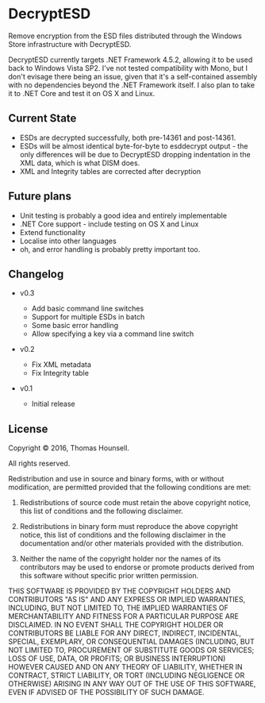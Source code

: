# DecryptESD
Remove encryption from the ESD files distributed through the Windows Store infrastructure with DecryptESD.

DecryptESD currently targets .NET Framework 4.5.2, allowing it to be used back to Windows Vista SP2. I've not tested compatibility with Mono, but I don't evisage there being an issue, given that it's a self-contained assembly with no dependencies beyond the .NET Framework itself. I also plan to take it to .NET Core and test it on OS X and Linux.

## Current State
* ESDs are decrypted successfully, both pre-14361 and post-14361.
* ESDs will be almost identical byte-for-byte to esddecrypt output - the only differences will be due to DecryptESD dropping indentation in the XML data, which is what DISM does.
* XML and Integrity tables are corrected after decryption

## Future plans
* Unit testing is probably a good idea and entirely implementable
* .NET Core support - include testing on OS X and Linux
* Extend functionality
* Localise into other languages
* oh, and error handling is probably pretty important too.

## Changelog

* v0.3
  * Add basic command line switches
  * Support for multiple ESDs in batch
  * Some basic error handling
  * Allow specifying a key via a command line switch

* v0.2
  * Fix XML metadata
  * Fix Integrity table

* v0.1
  * Initial release

## License
Copyright © 2016, Thomas Hounsell.

All rights reserved.

Redistribution and use in source and binary forms, with or without modification, are permitted provided that the following conditions are met:

1. Redistributions of source code must retain the above copyright notice, this list of conditions and the following disclaimer.

2. Redistributions in binary form must reproduce the above copyright notice, this list of conditions and the following disclaimer in the documentation and/or other materials provided with the distribution.

3. Neither the name of the copyright holder nor the names of its contributors may be used to endorse or promote products derived from this software without specific prior written permission.

THIS SOFTWARE IS PROVIDED BY THE COPYRIGHT HOLDERS AND CONTRIBUTORS "AS IS" AND ANY EXPRESS OR IMPLIED WARRANTIES, INCLUDING, BUT NOT LIMITED TO, THE IMPLIED WARRANTIES OF MERCHANTABILITY AND FITNESS FOR A PARTICULAR PURPOSE ARE DISCLAIMED. IN NO EVENT SHALL THE COPYRIGHT HOLDER OR CONTRIBUTORS BE LIABLE FOR ANY DIRECT, INDIRECT, INCIDENTAL, SPECIAL, EXEMPLARY, OR CONSEQUENTIAL DAMAGES (INCLUDING, BUT NOT LIMITED TO, PROCUREMENT OF SUBSTITUTE GOODS OR SERVICES; LOSS OF USE, DATA, OR PROFITS; OR BUSINESS INTERRUPTION) HOWEVER CAUSED AND ON ANY THEORY OF LIABILITY, WHETHER IN CONTRACT, STRICT LIABILITY, OR TORT (INCLUDING NEGLIGENCE OR OTHERWISE) ARISING IN ANY WAY OUT OF THE USE OF THIS SOFTWARE, EVEN IF ADVISED OF THE POSSIBILITY OF SUCH DAMAGE.
